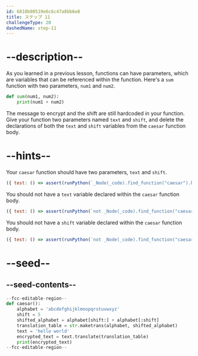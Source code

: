 ```yaml
---
id: 6818b80519e6c6c47a8bb6e8
title: ステップ 11
challengeType: 20
dashedName: step-11
---
```


# --description--

As you learned in a previous lesson, functions can have parameters, which are variables that can be referenced within the function. Here's a `sum` function with two parameters, `num1` and `num2`.

```py
def sum(num1, num2):
    print(num1 + num2)
```

The message to encrypt and the shift are still hardcoded in your function. Give your function two parameters named `text` and `shift`, and delete the declarations of both the `text` and `shift` variables from the `caesar` function body.

# --hints--

Your `caesar` function should have two parameters, `text` and `shift`.

```js
({ test: () => assert(runPython(`_Node(_code).find_function("caesar").has_args("text, shift")`)) })
```

You should not have a `text` variable declared within the `caesar` function body.

```js
({ test: () => assert(runPython(`not _Node(_code).find_function("caesar").find_body().has_variable("text")`)) })
```

You should not have a `shift` variable declared within the `caesar` function body.

```js
({ test: () => assert(runPython(`not _Node(_code).find_function("caesar").find_body().has_variable("shift")`)) })
```

# --seed--

## --seed-contents--

```py
--fcc-editable-region--
def caesar():
    alphabet = 'abcdefghijklmnopqrstuvwxyz'
    shift = 5
    shifted_alphabet = alphabet[shift:] + alphabet[:shift]
    translation_table = str.maketrans(alphabet, shifted_alphabet)
    text = 'hello world'
    encrypted_text = text.translate(translation_table)
    print(encrypted_text)
--fcc-editable-region--
```

